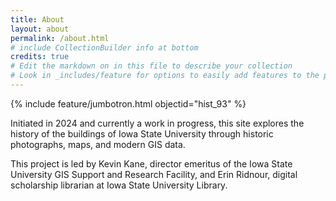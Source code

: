 ```yaml
---
title: About
layout: about
permalink: /about.html
# include CollectionBuilder info at bottom
credits: true
# Edit the markdown on in this file to describe your collection
# Look in _includes/feature for options to easily add features to the page
---
```


{% include feature/jumbotron.html objectid="hist_93" %} 

Initiated in 2024 and currently a work in progress, this site explores the history of the buildings of Iowa State University through historic photographs, maps, and modern GIS data.

This project is led by Kevin Kane, director emeritus of the Iowa State University GIS Support and Research Facility, and Erin Ridnour, digital scholarship librarian at Iowa State University Library.




